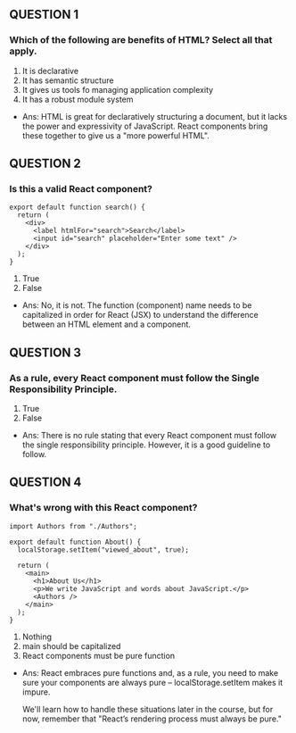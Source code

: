 ## QUESTION 1

### Which of the following are benefits of HTML? Select all that apply.

1. It is declarative
2. It has semantic structure
3. It gives us tools fo managing application complexity
4. It has a robust module system

- Ans:
  HTML is great for declaratively structuring a document, but it lacks the power and expressivity of JavaScript. React components bring these together to give us a "more powerful HTML".

## QUESTION 2

### Is this a valid React component?

```
export default function search() {
  return (
    <div>
      <label htmlFor="search">Search</label>
      <input id="search" placeholder="Enter some text" />
    </div>
  );
}

```

1. True
2. False

- Ans:
  No, it is not. The function (component) name needs to be capitalized in order for React (JSX) to understand the difference between an HTML element and a component.

## QUESTION 3

### As a rule, every React component must follow the Single Responsibility Principle.

1. True
2. False

- Ans:
  There is no rule stating that every React component must follow the single responsibility principle. However, it is a good guideline to follow.

## QUESTION 4

### What's wrong with this React component?

```
import Authors from "./Authors";

export default function About() {
  localStorage.setItem("viewed_about", true);

  return (
    <main>
      <h1>About Us</h1>
      <p>We write JavaScript and words about JavaScript.</p>
      <Authors />
    </main>
  );
}

```

1. Nothing
2. main should be capitalized
3. React components must be pure function

- Ans:
  React embraces pure functions and, as a rule, you need to make sure your components are always pure – localStorage.setItem makes it impure.

  We'll learn how to handle these situations later in the course, but for now, remember that "React’s rendering process must always be pure."
